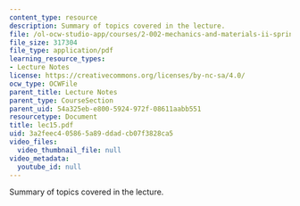 ```yaml
---
content_type: resource
description: Summary of topics covered in the lecture.
file: /ol-ocw-studio-app/courses/2-002-mechanics-and-materials-ii-spring-2004/3a2feec405865a89ddadcb07f3828ca5_lec15.pdf
file_size: 317304
file_type: application/pdf
learning_resource_types:
- Lecture Notes
license: https://creativecommons.org/licenses/by-nc-sa/4.0/
ocw_type: OCWFile
parent_title: Lecture Notes
parent_type: CourseSection
parent_uid: 54a325eb-e800-5924-972f-08611aabb551
resourcetype: Document
title: lec15.pdf
uid: 3a2feec4-0586-5a89-ddad-cb07f3828ca5
video_files:
  video_thumbnail_file: null
video_metadata:
  youtube_id: null
---
```

Summary of topics covered in the lecture.